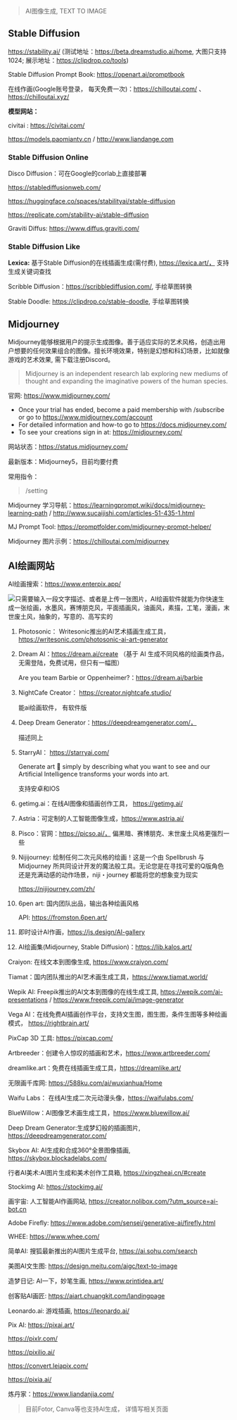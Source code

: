 > AI图像生成, TEXT TO IMAGE
>

## Stable Diffusion

https://stability.ai/ (测试地址：https://beta.dreamstudio.ai/home, 大图只支持1024; 展示地址：https://clipdrop.co/tools)

Stable Diffusion Prompt Book: https://openart.ai/promptbook

在线作画(Google账号登录， 每天免费一次)：https://chilloutai.com/ 、 https://chilloutai.xyz/

**模型网站：**

civitai : https://civitai.com/

https://models.paomiantv.cn / http://www.liandange.com

### Stable Diffusion Online

Disco Diffusion：可在Google的corlab上直接部署

https://stablediffusionweb.com/

https://huggingface.co/spaces/stabilityai/stable-diffusion

https://replicate.com/stability-ai/stable-diffusion

Graviti Diffus: https://www.diffus.graviti.com/

### Stable Diffusion Like

**Lexica:** 基于Stable Diffusion的在线插画生成(需付费), https://lexica.art/， 支持生成关键词查找

Scribble Diffusion：https://scribblediffusion.com/, 手绘草图转换

Stable Doodle: https://clipdrop.co/stable-doodle, 手绘草图转换

## Midjourney

Midjourney能够根据用户的提示生成图像。善于适应实际的艺术风格，创造出用户想要的任何效果组合的图像。擅长环境效果，特别是幻想和科幻场景，比如就像游戏的艺术效果, 需下载注册Discord。

> Midjourney is an independent research lab exploring new mediums of thought and expanding the imaginative powers of the human species.

官网: https://www.midjourney.com/

- Once your trial has ended, become a paid membership with /subscribe or go to https://www.midjourney.com/account
- For detailed information and how-to go to  https://docs.midjourney.com/
- To see your creations sign in at: https://midjourney.com/

网站状态：https://status.midjourney.com/

最新版本：Midjourney5，目前均要付费

常用指令：

> /setting

Midjourney 学习导航：https://learningprompt.wiki/docs/midjourney-learning-path / http://www.sucaijishi.com/articles-51-435-1.html

MJ Prompt Tool: https://promptfolder.com/midjourney-prompt-helper/

Midjourney 图片示例：https://chilloutai.com/midjourney

## AI绘画网站

AI绘画搜索：https://www.enterpix.app/

![只需要输入一段文字描述、或者是上传一张图片，AI绘画软件就能为你快速生成一张绘画，水墨风，赛博朋克风，平面插画风，油画风，素描，工笔，漫画，末世废土风，抽象的，写意的、高写实的](https://i0.hdslb.com/bfs/article/5a16068d9e4780ab874fbc9ad80993c7d1685072.png)

1. Photosonic： Writesonic推出的AI艺术插画生成工具， https://writesonic.com/photosonic-ai-art-generator

2. Dream AI：https://dream.ai/create （基于 AI 生成不同风格的绘画类作品，无需登陆，免费试用，但只有一幅图）

   Are you team Barbie or Oppenheimer?：https://dream.ai/barbie

3. NightCafe Creator： https://creator.nightcafe.studio/

   能ai绘画软件， 有软件版

4. Deep Dream Generator：https://deepdreamgenerator.com/，

   描述同上

5. StarryAI： https://starryai.com/

   Generate art 🎨 simply by describing what you want to see
   and our Artificial Intelligence transforms your words into art.

   支持安卓和IOS

6. getimg.ai：在线AI图像和插画创作工具， https://getimg.ai/

7. Astria：可定制的人工智能图像生成，https://www.astria.ai/

9. Pisco：官网：https://picso.ai/， 偏黑暗、赛博朋克、末世废土风格更强烈一些

9. Nijijourney: 绘制任何二次元风格的绘画！这是一个由 Spellbrush 与 Midjourney 所共同设计开发的魔法般工具。无论您是在寻找可爱的Q版角色还是充满动感的动作场景，niji・journey 都能将您的想象变为现实

   https://nijijourney.com/zh/

10. 6pen art: 国内团队出品，输出各种绘画风格

    API: https://fromston.6pen.art/

11. 即时设计AI作画，https://js.design/AI-gallery

12. AI绘画集(Midjourney, Stable Diffusion)：https://lib.kalos.art/


Craiyon: 在线文本到图像生成, https://www.craiyon.com/

Tiamat：国内团队推出的AI艺术画生成工具，https://www.tiamat.world/

Wepik AI: Freepik推出的AI文本到图像的在线生成工具, https://wepik.com/ai-presentations / https://www.freepik.com/ai/image-generator

Vega AI：在线免费AI插画创作平台，支持文生图，图生图，条件生图等多种绘画模式， https://rightbrain.art/

PixCap 3D 工具: https://pixcap.com/

Artbreeder：创建令人惊叹的插画和艺术，https://www.artbreeder.com/

dreamlike.art：免费在线插画生成工具，https://dreamlike.art/

无限画千库网: https://588ku.com/ai/wuxianhua/Home

Waifu Labs： 在线AI生成二次元动漫头像，https://waifulabs.com/

BlueWillow：AI图像艺术画生成工具，https://www.bluewillow.ai/

Deep Dream Generator:生成梦幻般的插画图片, https://deepdreamgenerator.com/

Skybox AI: AI生成和合成360°全景图像插画, https://skybox.blockadelabs.com/

行者AI美术:AI图片生成和美术创作工具箱, https://xingzheai.cn/#create

Stockimg AI: https://stockimg.ai/

画宇宙: 人工智能AI作画网站, https://creator.nolibox.com/?utm_source=ai-bot.cn

Adobe Firefly:  https://www.adobe.com/sensei/generative-ai/firefly.html

WHEE:  https://www.whee.com/

简单AI: 搜狐最新推出的AI图片生成平台,  https://ai.sohu.com/search

美图AI文生图:  https://design.meitu.com/aigc/text-to-image

造梦日记:  AI一下，妙笔生画,  https://www.printidea.art/

创客贴AI画匠:  https://aiart.chuangkit.com/landingpage

Leonardo.ai: 游戏插画, https://leonardo.ai/

Pix AI: https://pixai.art/

https://pixlr.com/

https://pixilio.ai/

https://convert.leiapix.com/

https://pixia.ai/

炼丹家：https://www.liandanjia.com/

> 目前Fotor, Canva等也支持AI生成， 详情写相关页面